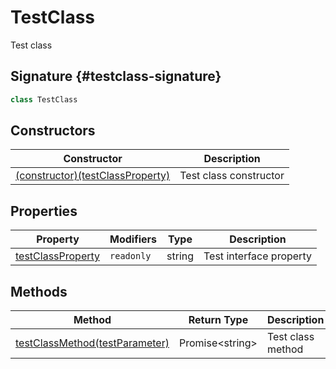 # TestClass

Test class

## Signature {#testclass-signature}

```typescript
class TestClass
```

## Constructors

| Constructor | Description |
| --- | --- |
| [(constructor)(testClassProperty)](docs/simple-suite-test/testnamespace-testclass-_constructor_-constructor) | Test class constructor |

## Properties

| Property | Modifiers | Type | Description |
| --- | --- | --- | --- |
| [testClassProperty](docs/simple-suite-test/testnamespace-testclass-testclassproperty-property) | `readonly` | string | Test interface property |

## Methods

| Method | Return Type | Description |
| --- | --- | --- |
| [testClassMethod(testParameter)](docs/simple-suite-test/testnamespace-testclass-testclassmethod-method) | Promise&lt;string&gt; | Test class method |

